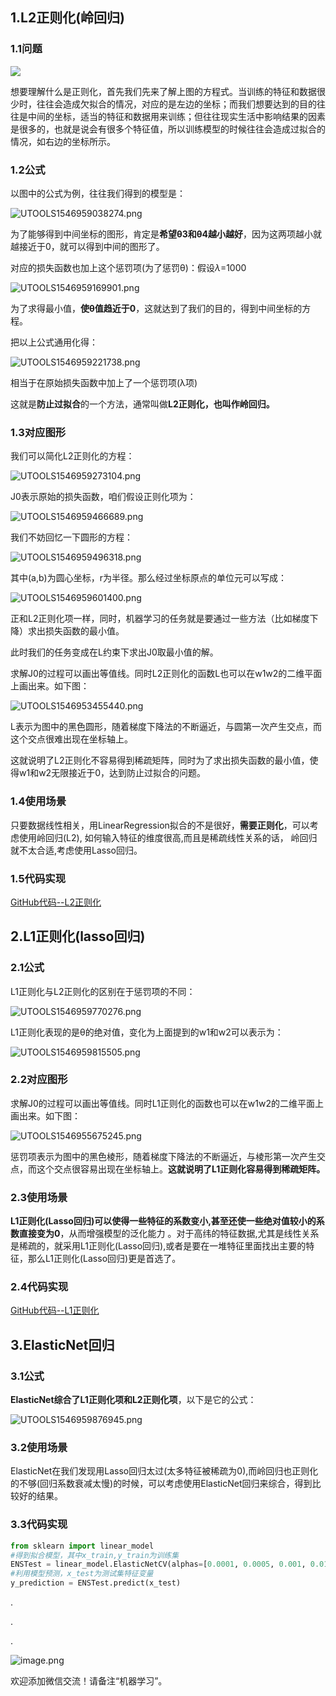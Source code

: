 ## 1.L2正则化(岭回归)

### 1.1问题

![](https://images0.cnblogs.com/blog/663864/201411/081949249876584.png)

想要理解什么是正则化，首先我们先来了解上图的方程式。当训练的特征和数据很少时，往往会造成欠拟合的情况，对应的是左边的坐标；而我们想要达到的目的往往是中间的坐标，适当的特征和数据用来训练；但往往现实生活中影响结果的因素是很多的，也就是说会有很多个特征值，所以训练模型的时候往往会造成过拟合的情况，如右边的坐标所示。

### 1.2公式

以图中的公式为例，往往我们得到的模型是：

![UTOOLS1546959038274.png](https://i.loli.net/2019/01/08/5c34b8bda06d3.png)

为了能够得到中间坐标的图形，肯定是**希望θ3和θ4越小越好**，因为这两项越小就越接近于0，就可以得到中间的图形了。

对应的损失函数也加上这个惩罚项(为了惩罚θ)：假设*λ*=1000

![UTOOLS1546959169901.png](https://i.loli.net/2019/01/08/5c34b941f2bf5.png)

为了求得最小值，**使θ值趋近于0**，这就达到了我们的目的，得到中间坐标的方程。

把以上公式通用化得：

![UTOOLS1546959221738.png](https://i.loli.net/2019/01/08/5c34b975cf88d.png)

相当于在原始损失函数中加上了一个惩罚项(λ项)

这就是**防止过拟合**的一个方法，通常叫做**L2正则化，也叫作岭回归。**

### 1.3对应图形

我们可以简化L2正则化的方程：

![UTOOLS1546959273104.png](https://i.loli.net/2019/01/08/5c34b9a91663f.png)

J0表示原始的损失函数，咱们假设正则化项为：

![UTOOLS1546959466689.png](https://i.loli.net/2019/01/08/5c34ba6b35b6a.png)

我们不妨回忆一下圆形的方程：

![UTOOLS1546959496318.png](https://i.loli.net/2019/01/08/5c34ba88553fb.png)

其中(a,b)为圆心坐标，r为半径。那么经过坐标原点的单位元可以写成：

![UTOOLS1546959601400.png](https://i.loli.net/2019/01/08/5c34baf161c01.png)

正和L2正则化项一样，同时，机器学习的任务就是要通过一些方法（比如梯度下降）求出损失函数的最小值。

此时我们的任务变成在L约束下求出J0取最小值的解。

求解J0的过程可以画出等值线。同时L2正则化的函数L也可以在w1w2的二维平面上画出来。如下图：

![UTOOLS1546953455440.png](https://i.loli.net/2019/01/08/5c34a2efa0b01.png)

L表示为图中的黑色圆形，随着梯度下降法的不断逼近，与圆第一次产生交点，而这个交点很难出现在坐标轴上。

这就说明了L2正则化不容易得到稀疏矩阵，同时为了求出损失函数的最小值，使得w1和w2无限接近于0，达到防止过拟合的问题。

### 1.4使用场景

只要数据线性相关，用LinearRegression拟合的不是很好，**需要正则化**，可以考虑使用岭回归(L2), 如何输入特征的维度很高,而且是稀疏线性关系的话， 岭回归就不太合适,考虑使用Lasso回归。

### 1.5代码实现

[GitHub代码--L2正则化]()

## 2.L1正则化(lasso回归)

### 2.1公式

L1正则化与L2正则化的区别在于惩罚项的不同：

![UTOOLS1546959770276.png](https://i.loli.net/2019/01/08/5c34bb9ac2621.png)

L1正则化表现的是θ的绝对值，变化为上面提到的w1和w2可以表示为：

![UTOOLS1546959815505.png](https://i.loli.net/2019/01/08/5c34bbc779e82.png)

### 2.2对应图形

求解J0的过程可以画出等值线。同时L1正则化的函数也可以在w1w2的二维平面上画出来。如下图：

![UTOOLS1546955675245.png](https://i.loli.net/2019/01/08/5c34ab9a546f7.png)

惩罚项表示为图中的黑色棱形，随着梯度下降法的不断逼近，与棱形第一次产生交点，而这个交点很容易出现在坐标轴上。**这就说明了L1正则化容易得到稀疏矩阵。**

### 2.3使用场景

**L1正则化(Lasso回归)可以使得一些特征的系数变小,甚至还使一些绝对值较小的系数直接变为0**，从而增强模型的泛化能力  。对于高纬的特征数据,尤其是线性关系是稀疏的，就采用L1正则化(Lasso回归),或者是要在一堆特征里面找出主要的特征，那么L1正则化(Lasso回归)更是首选了。

### 2.4代码实现

[GitHub代码--L1正则化]()

## 3.ElasticNet回归

### 3.1公式

**ElasticNet综合了L1正则化项和L2正则化项**，以下是它的公式：

![UTOOLS1546959876945.png](https://i.loli.net/2019/01/08/5c34bc051086c.png)

### 3.2使用场景

ElasticNet在我们发现用Lasso回归太过(太多特征被稀疏为0),而岭回归也正则化的不够(回归系数衰减太慢)的时候，可以考虑使用ElasticNet回归来综合，得到比较好的结果。

### 3.3代码实现

```python
from sklearn import linear_model  
#得到拟合模型，其中x_train,y_train为训练集  
ENSTest = linear_model.ElasticNetCV(alphas=[0.0001, 0.0005, 0.001, 0.01, 0.1, 1, 10], l1_ratio=[.01, .1, .5, .9, .99],  max_iter=5000).fit(x_train, y_train)  
#利用模型预测，x_test为测试集特征变量  
y_prediction = ENSTest.predict(x_test)
```

.

.

.

![image.png](https://upload-images.jianshu.io/upload_images/13876065-08b587647d14267c.png?imageMogr2/auto-orient/strip%7CimageView2/2/w/1240)

欢迎添加微信交流！请备注“机器学习”。


